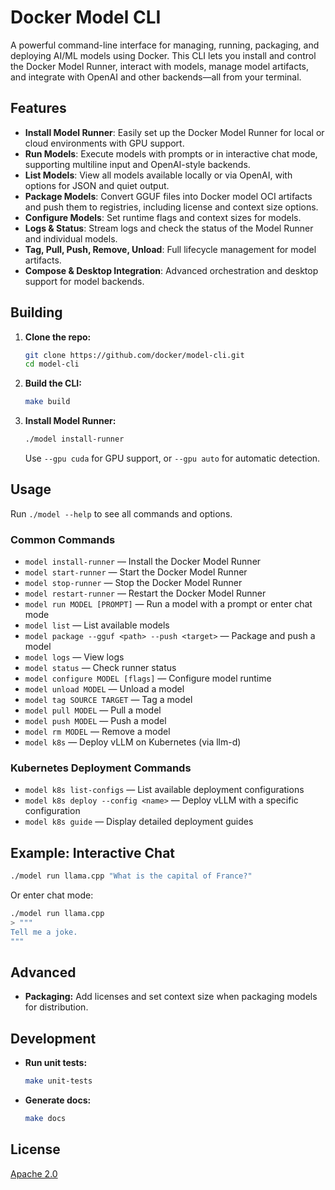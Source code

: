 # Docker Model CLI

A powerful command-line interface for managing, running, packaging, and deploying AI/ML models using Docker. This CLI lets you install and control the Docker Model Runner, interact with models, manage model artifacts, and integrate with OpenAI and other backends—all from your terminal.

## Features
- **Install Model Runner**: Easily set up the Docker Model Runner for local or cloud environments with GPU support.
- **Run Models**: Execute models with prompts or in interactive chat mode, supporting multiline input and OpenAI-style backends.
- **List Models**: View all models available locally or via OpenAI, with options for JSON and quiet output.
- **Package Models**: Convert GGUF files into Docker model OCI artifacts and push them to registries, including license and context size options.
- **Configure Models**: Set runtime flags and context sizes for models.
- **Logs & Status**: Stream logs and check the status of the Model Runner and individual models.
- **Tag, Pull, Push, Remove, Unload**: Full lifecycle management for model artifacts.
- **Compose & Desktop Integration**: Advanced orchestration and desktop support for model backends.

## Building
1. **Clone the repo:**
   ```bash
   git clone https://github.com/docker/model-cli.git
   cd model-cli
   ```
2. **Build the CLI:**
   ```bash
   make build
   ```
3. **Install Model Runner:**
   ```bash
   ./model install-runner
   ```
   Use `--gpu cuda` for GPU support, or `--gpu auto` for automatic detection.

## Usage
Run `./model --help` to see all commands and options.

### Common Commands
- `model install-runner` — Install the Docker Model Runner
- `model start-runner` — Start the Docker Model Runner
- `model stop-runner` — Stop the Docker Model Runner
- `model restart-runner` — Restart the Docker Model Runner
- `model run MODEL [PROMPT]` — Run a model with a prompt or enter chat mode
- `model list` — List available models
- `model package --gguf <path> --push <target>` — Package and push a model
- `model logs` — View logs
- `model status` — Check runner status
- `model configure MODEL [flags]` — Configure model runtime
- `model unload MODEL` — Unload a model
- `model tag SOURCE TARGET` — Tag a model
- `model pull MODEL` — Pull a model
- `model push MODEL` — Push a model
- `model rm MODEL` — Remove a model
- `model k8s` — Deploy vLLM on Kubernetes (via llm-d)

### Kubernetes Deployment Commands

- `model k8s list-configs` — List available deployment configurations
- `model k8s deploy --config <name>` — Deploy vLLM with a specific configuration
- `model k8s guide` — Display detailed deployment guides

## Example: Interactive Chat
```bash
./model run llama.cpp "What is the capital of France?"
```
Or enter chat mode:
```bash
./model run llama.cpp
> """
Tell me a joke.
"""
```

## Advanced
- **Packaging:**
  Add licenses and set context size when packaging models for distribution.

## Development
- **Run unit tests:**
  ```bash
  make unit-tests
  ```
- **Generate docs:**
  ```bash
  make docs
  ```

## License
[Apache 2.0](LICENSE)

